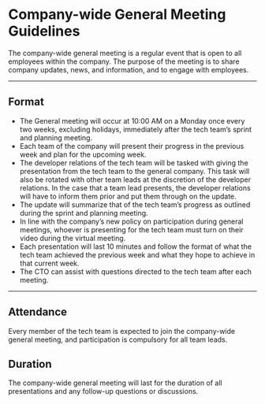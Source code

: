 # Company-wide General Meeting Guidelines

The company-wide general meeting is a regular event that is open to all employees within the company. The purpose of the meeting is to share company updates, news, and information, and to engage with employees.

<hr>

## Format
 - The General meeting will occur at 10:00 AM on a Monday once every two weeks, excluding holidays, immediately after the tech team’s sprint and planning meeting.
 - Each team of the company will present their progress in the previous week and plan for the upcoming week.
 - The developer relations of the tech team will be tasked with giving the presentation from the tech team to the general company. This task will also be rotated with other team leads at the discretion of the developer relations. In the case that a team lead presents, the developer relations will have to inform them prior and put them through on the update.
 - The update will summarize that of the tech team’s progress as outlined during the sprint and planning meeting.
 - In line with the company’s new policy on participation during general meetings, whoever is presenting for the tech team must turn on their video during the virtual meeting.
 - Each presentation will last 10 minutes and follow the format of what the tech team achieved the previous week and what they hope to achieve in that current week.
 - The CTO can assist with questions directed to the tech team after each meeting.

<hr>

## Attendance

Every member of the tech team is expected to join the company-wide general meeting, and participation is compulsory for all team leads.

## Duration

The company-wide general meeting will last for the duration of all presentations and any follow-up questions or discussions.
